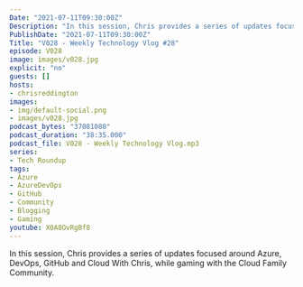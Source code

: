 ```yaml
---
Date: "2021-07-11T09:30:00Z"
Description: "In this session, Chris provides a series of updates focused around Azure, DevOps, GitHub and Cloud With Chris, while gaming with the Cloud Family Community."
PublishDate: "2021-07-11T09:30:00Z"
Title: "V028 - Weekly Technology Vlog #28"
episode: V028
image: images/v028.jpg
explicit: "no"
guests: []
hosts:
- chrisreddington
images:
- img/default-social.png
- images/v028.jpg
podcast_bytes: "37081088"
podcast_duration: "38:35.000"
podcast_file: V028 - Weekly Technology Vlog.mp3
series:
- Tech Roundup
tags:
- Azure
- AzureDevOps
- GitHub
- Community
- Blogging
- Gaming
youtube: X0A8OvRgBf8
---
```

In this session, Chris provides a series of updates focused around Azure, DevOps, GitHub and Cloud With Chris, while gaming with the Cloud Family Community.
